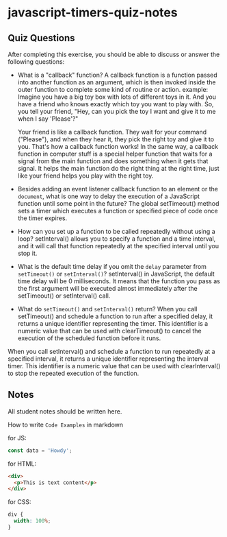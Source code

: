 # javascript-timers-quiz-notes

## Quiz Questions

After completing this exercise, you should be able to discuss or answer the following questions:

- What is a "callback" function?
  A callback function is a function passed into another function as an argument, which is then invoked inside the outer function to complete some kind of routine or action.
  example: Imagine you have a big toy box with lots of different toys in it. And you have a friend who knows exactly which toy you want to play with. So, you tell your friend, "Hey, can you pick the toy I want and give it to me when I say 'Please'?"

  Your friend is like a callback function. They wait for your command ("Please"), and when they hear it, they pick the right toy and give it to you. That's how a callback function works!
  In the same way, a callback function in computer stuff is a special helper function that waits for a signal from the main function and does something when it gets that signal. It helps the main function do the right thing at the right time, just like your friend helps you play with the right toy.

- Besides adding an event listener callback function to an element or the `document`, what is one way to delay the execution of a JavaScript function until some point in the future?
  The global setTimeout() method sets a timer which executes a function or specified piece of code once the timer expires.

- How can you set up a function to be called repeatedly without using a loop?
  setInterval() allows you to specify a function and a time interval, and it will call that function repeatedly at the specified interval until you stop it.

- What is the default time delay if you omit the `delay` parameter from `setTimeout()` or `setInterval()`?
  setInterval() in JavaScript, the default time delay will be 0 milliseconds. It means that the function you pass as the first argument will be executed almost immediately after the setTimeout() or setInterval() call.

- What do `setTimeout()` and `setInterval()` return?
  When you call setTimeout() and schedule a function to run after a specified delay, it returns a unique identifier representing the timer. This identifier is a numeric value that can be used with clearTimeout() to cancel the execution of the scheduled function before it runs.

When you call setInterval() and schedule a function to run repeatedly at a specified interval, it returns a unique identifier representing the interval timer. This identifier is a numeric value that can be used with clearInterval() to stop the repeated execution of the function.

## Notes

All student notes should be written here.

How to write `Code Examples` in markdown

for JS:

```javascript
const data = 'Howdy';
```

for HTML:

```html
<div>
  <p>This is text content</p>
</div>
```

for CSS:

```css
div {
  width: 100%;
}
```
